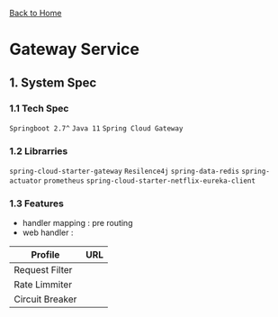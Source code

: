 [Back to Home](https://github.com/springboot-microservices-project/)

# Gateway Service




## 1. System Spec

### 1.1 Tech Spec
`Springboot 2.7^`
`Java 11`
`Spring Cloud Gateway`

### 1.2 Librarries
`spring-cloud-starter-gateway`
`Resilence4j`
`spring-data-redis`
`spring-actuator`
`prometheus`
`spring-cloud-starter-netflix-eureka-client`

### 1.3 Features
- handler mapping : pre routing 
- web handler : 

| Profile     | URL   | 
|--------|-----|
| Request Filter |  |
| Rate Limmiter |  |
| Circuit Breaker |  |





